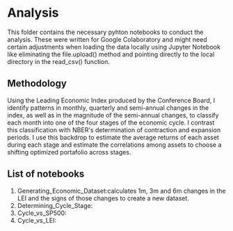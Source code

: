 # Analysis

This folder contains the necessary pyhton notebooks to conduct the analysis. These were written for Google Colaboratory and might need certain adjustments when loading the data locally using Jupyter Notebook like eliminating the file.upload() method and pointing directly to the local directory in the read_csv() function.  

## Methodology
Using the Leading Economic Index produced by the Conference Board, I identify patterns in monthly, quarterly and semi-annual changes in the index, as well as in the magnitude of the semi-annual changes, to classify each month into one of the four stages of the economic cycle. I contrast this classification with NBER's determination of contraction and expansion periods. I use this backdrop to estimate the average returns of each asset during each stage and estimate the correlations among assets to choose a shifting optimized portafolio across stages.   

## List of notebooks
1. Generating_Economic_Dataset:calculates 1m, 3m and 6m changes in the LEI and the signs of those changes to create a new dataset. 
2. Determining_Cycle_Stage: 
3. Cycle_vs_SP500:
4. Cycle_vs_LEI:
